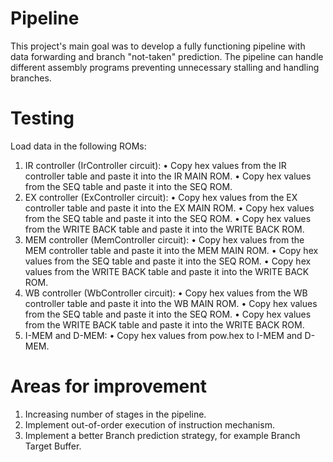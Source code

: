 # Pipeline
This project's main goal was to develop a fully functioning pipeline with data forwarding and branch "not-taken" prediction. The pipeline can handle different assembly programs preventing unnecessary stalling and handling branches.  

# Testing
Load data in the following ROMs: 
1. IR controller (IrController circuit):
• Copy hex values from the IR controller table and paste it into the IR MAIN ROM.
• Copy hex values from the SEQ table and paste it into the SEQ ROM.
2. EX controller (ExController circuit):
• Copy hex values from the EX controller table and paste it into the EX MAIN ROM.
• Copy hex values from the SEQ table and paste it into the SEQ ROM.
• Copy hex values from the WRITE BACK table and paste it into the WRITE BACK ROM.
3. MEM controller (MemController circuit):
• Copy hex values from the MEM controller table and paste it into the MEM MAIN ROM.
• Copy hex values from the SEQ table and paste it into the SEQ ROM.
• Copy hex values from the WRITE BACK table and paste it into the WRITE BACK ROM.
4. WB controller (WbController circuit):
• Copy hex values from the WB controller table and paste it into the WB MAIN ROM.
• Copy hex values from the SEQ table and paste it into the SEQ ROM.
• Copy hex values from the WRITE BACK table and paste it into the WRITE BACK ROM.
5. I-MEM and D-MEM:
• Copy hex values from pow.hex to I-MEM and D-MEM.

# Areas for improvement
1. Increasing number of stages in the pipeline.
2. Implement out-of-order execution of instruction mechanism. 
3. Implement a better Branch prediction strategy, for example Branch Target Buffer. 
